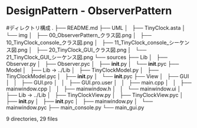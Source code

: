 DesignPattern - ObserverPattern
====================
#ディレクトリ構成
.
├── README.md
├── UML
│   ├── TinyClock.asta
│   └── img
│       ├── 00_ObserverPattern_クラス図.png
│       ├── 10_TinyClock_console_クラス図.png
│       ├── 11_TinyClock_console_シーケンス図.png
│       ├── 20_TinyClock_GUI_クラス図.png
│       └── 21_TinyClock_GUI_シーケンス図.png
└── sources
    ├── Lib
    │   ├── Observer.py
    │   ├── Observer.pyc
    │   ├── __init__.py
    │   └── __init__.pyc
    ├── Model
    │   ├── Lib -> ../Lib
    │   ├── TinyClockModel.py
    │   ├── TinyClockModel.pyc
    │   ├── __init__.py
    │   └── __init__.pyc
    ├── View
    │   ├── GUI
    │   │   ├── GUI.pro
    │   │   ├── GUI.pro.user
    │   │   ├── main.cpp
    │   │   ├── mainwindow.cpp
    │   │   ├── mainwindow.h
    │   │   └── mainwindow.ui
    │   ├── Lib -> ../Lib
    │   ├── TinyClockView.py
    │   ├── TinyClockView.pyc
    │   ├── __init__.py
    │   ├── __init__.pyc
    │   ├── mainwindow.py
    │   └── mainwindow.pyc
    ├── main_console.py
    └── main_gui.py

9 directories, 29 files
